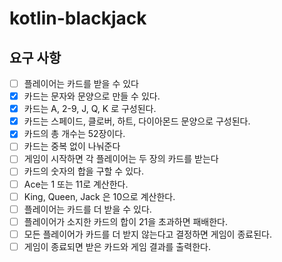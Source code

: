 # kotlin-blackjack

## 요구 사항

- [ ] 플레이어는 카드를 받을 수 있다
- [x] 카드는 문자와 문양으로 만들 수 있다.
- [x] 카드는 A, 2-9, J, Q, K 로 구성된다.
- [x] 카드는 스페이드, 클로버, 하트, 다이아몬드 문양으로 구성된다.
- [x] 카드의 총 개수는 52장이다.
- [ ] 카드는 중복 없이 나눠준다
- [ ] 게임이 시작하면 각 플레이어는 두 장의 카드를 받는다
- [ ] 카드의 숫자의 합을 구할 수 있다.
- [ ] Ace는 1 또는 11로 계산한다.
- [ ] King, Queen, Jack 은 10으로 계산한다.
- [ ] 플레이어는 카드를 더 받을 수 있다.
- [ ] 플레이어가 소지한 카드의 합이 21을 초과하면 패배한다.
- [ ] 모든 플레이어가 카드를 더 받지 않는다고 결정하면 게임이 종료된다.
- [ ] 게임이 종료되면 받은 카드와 게임 결과를 출력한다.
